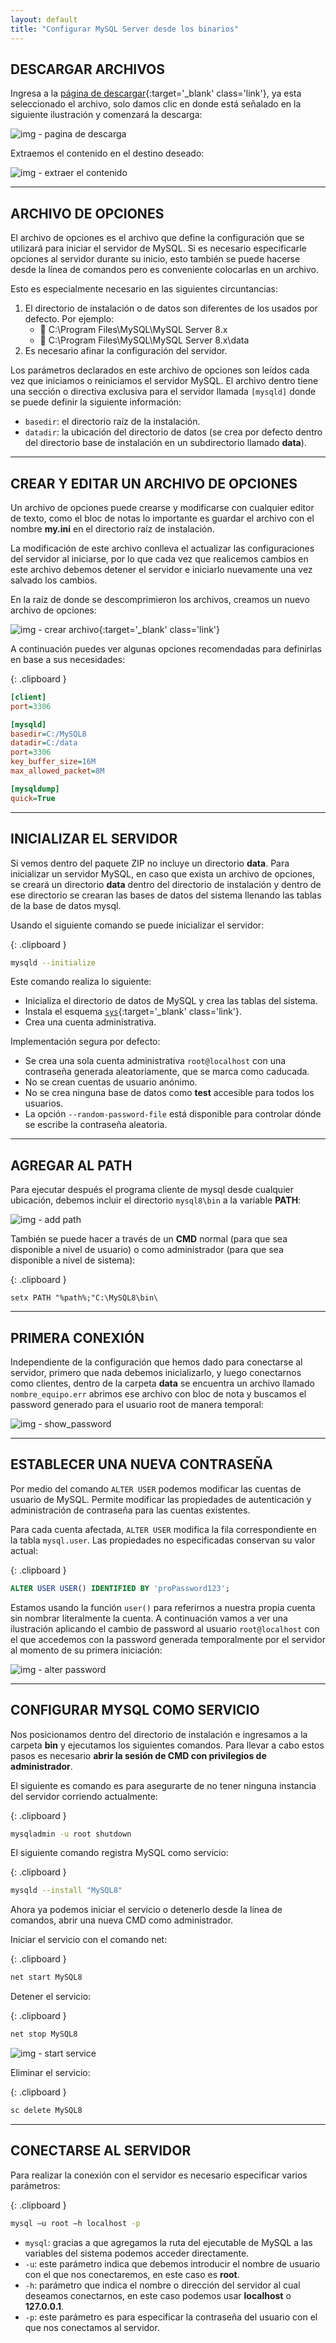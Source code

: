 ```yaml
---
layout: default
title: "Configurar MySQL Server desde los binarios"
---
```


## DESCARGAR ARCHIVOS

Ingresa a la [página de descargar](https://dev.mysql.com/downloads/file/?id=509736){:target='_blank' class='link'}, ya esta seleccionado el archivo, solo damos clic en donde está señalado en la siguiente ilustración y comenzará la descarga:

![img - pagina de descarga](assets/01.png)

Extraemos el contenido en el destino deseado:

![img - extraer el contenido](assets/02.png)

---

## ARCHIVO DE OPCIONES

El archivo de opciones es el archivo que define la configuración que se utilizará para iniciar el servidor de MySQL. Si es necesario especificarle opciones al servidor durante su inicio, esto también se puede hacerse desde la línea de comandos pero es conveniente colocarlas en un archivo.

Esto es especialmente necesario en las siguientes circuntancias:

1. El directorio de instalación o de datos son diferentes de los usados por defecto. Por ejemplo:
	- 📁 C:\Program Files\MySQL\MySQL Server 8.x
	- 📁 C:\Program Files\MySQL\MySQL Server 8.x\data
2. Es necesario afinar la configuración del servidor.

Los parámetros declarados en este archivo de opciones son leídos cada vez que iniciamos o reiniciamos el servidor MySQL. El archivo dentro tiene una sección o directiva exclusiva para el servidor llamada `[mysqld]` donde se puede definir la siguiente información:

- `basedir`: el directorio raíz de la instalación.
- `datadir`: la ubicación del directorio de datos (se crea por defecto dentro del directorio base de instalación en un subdirectorio llamado **data**).

---

## CREAR Y EDITAR UN ARCHIVO DE OPCIONES

Un archivo de opciones puede crearse y modificarse con cualquier editor de texto, como el bloc de notas lo importante es guardar el archivo con el nombre **my.ini** en el directorio raíz de instalación.

La modificación de este archivo conlleva el actualizar las configuraciones del servidor al iniciarse, por lo que cada vez que realicemos cambios en este archivo debemos detener el servidor e iniciarlo nuevamente una vez salvado los cambios.

En la raíz de donde se descomprimieron los archivos, creamos un nuevo archivo de opciones:

![img - crear archivo](assets/03.png){:target='_blank' class='link'}

A continuación puedes ver algunas opciones recomendadas para definirlas en base a sus necesidades:

{: .clipboard }
```ini
[client]
port=3306

[mysqld]
basedir=C:/MySQL8
datadir=C:/data
port=3306
key_buffer_size=16M
max_allowed_packet=8M

[mysqldump]
quick=True
```

---

## INICIALIZAR EL SERVIDOR

Si vemos dentro del paquete ZIP no incluye un directorio **data**. Para inicializar un servidor MySQL, en caso que exista un archivo de opciones, se creará un directorio **data** dentro del directorio de instalación y dentro de ese directorio se crearan las bases de datos del sistema llenando las tablas de la base de datos mysql.

Usando el siguiente comando se puede inicializar el servidor:

{: .clipboard }
```bash
mysqld --initialize
```

Este comando realiza lo siguiente:

- Inicializa el directorio de datos de MySQL y crea las tablas del sistema.
- Instala el esquema [`sys`](https://dev.mysql.com/doc/refman/8.0/en/sys-schema.html){:target='_blank' class='link'}.
- Crea una cuenta administrativa.

Implementación segura por defecto:

- Se crea una sola cuenta administrativa `root@localhost` con una contraseña generada aleatoriamente, que se marca como caducada.
- No se crean cuentas de usuario anónimo.
- No se crea ninguna base de datos como **test** accesible para todos los usuarios.
- La opción `--random-password-file` está disponible para controlar dónde se escribe la contraseña aleatoria.

---

## AGREGAR AL PATH

Para ejecutar después el programa cliente de mysql desde cualquier ubicación, debemos incluir el directorio `mysql8\bin` a la variable **PATH**:

![img - add path](assets/add_path.png)

También se puede hacer a través de un **CMD** normal (para que sea disponible a nivel de usuario) o como administrador (para que sea disponible a nivel de sistema):

{: .clipboard }
```plaintext
setx PATH "%path%;"C:\MySQL8\bin\
```

---

## PRIMERA CONEXIÓN

Independiente de la configuración que hemos dado para conectarse al servidor, primero que nada debemos inicializarlo, y luego conectarnos como clientes, dentro de la carpeta **data** se encuentra un archivo llamado `nombre_equipo.err` abrimos ese archivo con bloc de nota y buscamos el password generado para el usuario root de manera temporal:

![img - show_password](assets/show_first_password.png)


---

## ESTABLECER UNA NUEVA CONTRASEÑA

Por medio del comando `ALTER USER` podemos modificar las cuentas de usuario de MySQL. Permite modificar las propiedades de autenticación y administración de contraseña para las cuentas existentes.

Para cada cuenta afectada, `ALTER USER` modifica la fila correspondiente en la tabla `mysql.user`. Las propiedades no especificadas conservan su valor actual:

{: .clipboard }
```sql
ALTER USER USER() IDENTIFIED BY 'proPassword123';
```

Estamos usando la función `user()` para referirnos a nuestra propia cuenta sin nombrar literalmente la cuenta. A continuación vamos a ver una ilustración aplicando el cambio de password al usuario `root@localhost` con el que accedemos con la password generada temporalmente por el servidor al momento de su primera iniciación:

![img - alter password](assets/alter_password.png)

---

## CONFIGURAR MYSQL COMO SERVICIO

Nos posicionamos dentro del directorio de instalación e ingresamos a la carpeta **bin** y ejecutamos los siguientes comandos. Para llevar a cabo estos pasos es necesario **abrir la sesión de CMD con privilegios de administrador**.

El siguiente es comando es para asegurarte de no tener ninguna instancia del servidor corriendo actualmente:

{: .clipboard }
```bash
mysqladmin -u root shutdown
```

El siguiente comando registra MySQL como servicio:

{: .clipboard }
```bash
mysqld --install "MySQL8"
```

Ahora ya podemos iniciar el servicio o detenerlo desde la línea de comandos, abrir una nueva CMD como administrador.

Iniciar el servicio con el comando net:

{: .clipboard }
```bat
net start MySQL8
```

Detener el servicio:

{: .clipboard }
```bat
net stop MySQL8
```

![img - start service](assets/start_service.png)

Eliminar el servicio:

{: .clipboard }
```bat
sc delete MySQL8
```

---

## CONECTARSE AL SERVIDOR

Para realizar la conexión con el servidor es necesario especificar varios parámetros:

{: .clipboard }
```bat
mysql –u root –h localhost -p
```

- `mysql`: gracias a que agregamos la ruta del ejecutable de MySQL a las variables del sistema podemos acceder directamente.
- `-u`: este parámetro indica que debemos introducir el nombre de usuario con el que nos conectaremos, en este caso es **root**.
- `-h`: parámetro que indica el nombre o dirección del servidor al cual deseamos conectarnos, en este caso podemos usar **localhost** o **127.0.0.1**.
- `-p`: este parámetro es para especificar la contraseña del usuario con el que nos conectamos al servidor.
